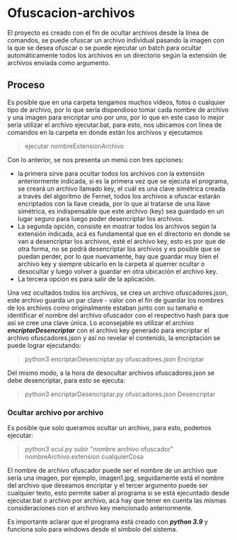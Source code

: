 # Ofuscacion-archivos
El proyecto es creado con el fin de ocultar archivos desde la línea de comandos, se puede ofuscar un archivo individual pasando la imagen con la que se desea ofuscar o se puede ejecutar un batch para ocultar automáticamente todos los archivos en un directorio según la extensión de archivos enviada como argumento.

## Proceso
Es posible que en una carpeta tengamos muchos vídeos, fotos o cualquier tipo de archivo, por lo que sería dispendioso tomar cada nombre de archivo y una imagen para encriptar uno por uno, por lo que en este caso lo mejor sería utilizar el archivo ejecutar.bat, para esto, nos ubicamos con línea de comandos en la carpeta en donde están los archivos y ejecutamos

>ejecutar nombreExtensionArchivo

Con lo anterior, se nos presenta un menú con tres opciones:
* la primera sirve para ocultar todos los archivos con la extensión anteriormente indicada, si es la primera vez que se ejecuta el programa, se creará un archivo llamado key, el cuál es una clave simétrica creada a través del algoritmo de Fernet, todos los archivos a ofuscar estarán encriptados con la llave creada, por lo que al tratarse de una llave simétrica, es indispensable que este archivo (key) sea guardado en un lugar seguro para luego poder desencriptar los archivos. 
* La segunda opción, consiste en mostrar todos los archivos según la extensión indicada, acá es fundamental que en el directorio en donde se van a desencriptar los archivos, esté el archivo key, esto es por que de otra forma, no se podrá desencriptar los archivos y es posible que se puedan perder, por lo que nuevamente, hay que guardar muy bien el archivo key y siempre ubicarlo en la carpeta al querrer ocultar o desocultar y luego volver a guardar en otra ubicación el archivo key.
* La tercera opción es para salir de la aplicación.

Una vez ocultados todos los archivos, se crea un archivo ofuscadores.json, este archivo guarda un par clave - valor con el fin de guardar los nombres de los archivos como originalmente estaban junto con su tamaño e identificar el nombre del archivo ofuscador con el respectivo hash para que así se cree una clave única. Lo aconsejable es utilizar el archivo ***encriptarDesencriptar*** con el archivo key generado para encriptar el archivo ofuscadores.json y así no revelar el contenido, la encriptación se puede lograr ejecutando:

>python3 encriptarDesencriptar.py ofuscadores.json Encriptar

Del mismo modo, a la hora de desocultar archivos ofuscadores.json se debe desencriptar, para esto se ejecuta:
>python3 encriptarDesencriptar.py ofuscadores.json Desencriptar

### Ocultar archivo por archivo
Es posible que solo queramos ocultar un archivo, para esto, podemos ejecutar:
>python3 ocul.py subir "nombre archivo ofuscador" nombreArchivo.extension cualquierCosa

El nombre de archivo ofuscador puede ser el nombre de un archivo que sería una imagen, por ejemplo, imagen1.jpg, seguidamente está el nombre del archivo que deseamos encriptar y el tercer argumento puede ser cualquier texto, esto permite saber al programa si se está ejecuntado desde ejecutar.bat o archivo por archivo, acá hay que tener en cuenta las mismas consideraciones con el archivo key mencionado anteriormente.

Es importante aclarar que el programa está creado con ***python 3.9*** y funciona solo para windows desde el símbolo del sistema.
